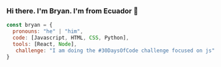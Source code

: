 ### Hi there. I'm Bryan. I'm from Ecuador 👋


```js
const bryan = {
  pronouns: "he" | "him",
  code: [Javascript, HTML, CSS, Python],
  tools: [React, Node],
   challenge: "I am doing the #30DaysOfCode challenge focused on js"
}
```


<!--
**bryanedward/bryanedward** is a ✨ _special_ ✨ repository because its `README.md` (this file) appears on your GitHub profile.

Here are some ideas to get you started:

- 🔭 I’m currently working on ...
- 🌱 I’m currently learning ...
- 👯 I’m looking to collaborate on ...
- 🤔 I’m looking for help with ...
- 💬 Ask me about ...
- 📫 How to reach me: ...
- 😄 Pronouns: ...
- ⚡ Fun fact: ...
-->

